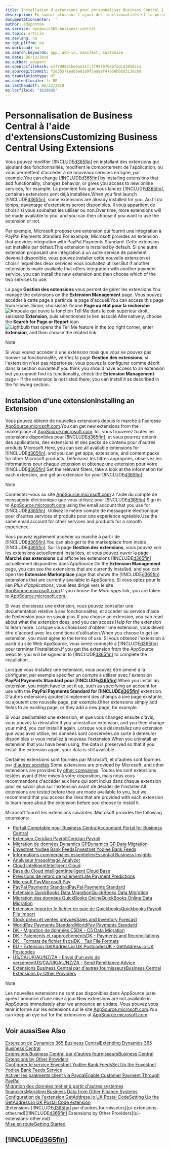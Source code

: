 ```yaml
---
title: Installation d'extensions pour personnaliser Business Central | Microsoft Docs
description: En savoir plus sur l'ajout des fonctionnalités et la personnalisation de Business Central en installant des extensions.
documentationcenter: ''
author: edupont04
ms.service: dynamics365-business-central
ms.topic: article
ms.devlang: na
ms.tgt_pltfrm: na
ms.workload: na
ms.search.keywords: app, add-in, manifest, customize
ms.date: 06/13/2019
ms.author: edupont
ms.openlocfilehash: e1f7d9891be4ae31fc3f98fb768bfddcd38582ca
ms.sourcegitcommit: f2e3b571eab6e01d9f5aa8ef47056b6bd313dcbd
ms.translationtype: HT
ms.contentlocale: fr-BE
ms.lasthandoff: 06/13/2019
ms.locfileid: "1629885"
---
```

# <a name="customizing-business-central-using-extensions"></a><span data-ttu-id="189e0-103">Personnalisation de Business Central à l'aide d'extensions</span><span class="sxs-lookup"><span data-stu-id="189e0-103">Customizing Business Central Using Extensions</span></span>
<span data-ttu-id="189e0-104">Vous pouvez modifier [!INCLUDE[d365fin](includes/d365fin_md.md)] en installant des extensions qui ajoutent des fonctionnalités, modifient le comportement de l'application, ou vous permettent d'accéder à de nouveaux services en ligne, par exemple.</span><span class="sxs-lookup"><span data-stu-id="189e0-104">You can change [!INCLUDE[d365fin](includes/d365fin_md.md)] by installing extensions that add functionality, changes behavior, or gives you access to new online services, for example.</span></span>
<span data-ttu-id="189e0-105">La première fois que vous lancez [!INCLUDE[d365fin](includes/d365fin_md.md)], certaines extensions sont déjà installées.</span><span class="sxs-lookup"><span data-stu-id="189e0-105">When you first launch [!INCLUDE[d365fin](includes/d365fin_md.md)], some extensions are already installed for you.</span></span> <span data-ttu-id="189e0-106">Au fil du temps, davantage d'extensions seront disponibles. Il vous appartient de choisir si vous souhaitez les utiliser ou non.</span><span class="sxs-lookup"><span data-stu-id="189e0-106">Over time, more extensions will be made available to you, and you can then choose if you want to use the extension or not.</span></span>

<span data-ttu-id="189e0-107">Par exemple, Microsoft propose une extension qui fournit une intégration à PayPal Payments Standard.</span><span class="sxs-lookup"><span data-stu-id="189e0-107">For example, Microsoft provides an extension that provides integration with PayPal Payments Standard.</span></span> <span data-ttu-id="189e0-108">Cette extension est installée par défaut.</span><span class="sxs-lookup"><span data-stu-id="189e0-108">This extension is installed by default.</span></span>
<span data-ttu-id="189e0-109">Si une autre extension proposant une intégration à un autre service de paiement devenait disponible, vous pouvez installer cette nouvelle extension et choisir lequel des deux services vous souhaitez utiliser.</span><span class="sxs-lookup"><span data-stu-id="189e0-109">But if another extension is made available that offers integration with another payment service, you can install the new extension and then choose which of the two services to use.</span></span>  

<span data-ttu-id="189e0-110">La page **Gestion des extensions** vous permet de gérer les extensions.</span><span class="sxs-lookup"><span data-stu-id="189e0-110">You manage the extensions on the **Extension Management** page.</span></span> <span data-ttu-id="189e0-111">Vous pouvez accéder à cette page à partir de la page d'accueil.</span><span class="sxs-lookup"><span data-stu-id="189e0-111">You can access this page from Home.</span></span> <span data-ttu-id="189e0-112">Sinon, choisissez l'icône **Page ou état pour la recherche** ![Ampoule qui ouvre la fonction Tell Me](media/ui-search/search_small.png "Dites-moi ce que vous voulez faire") dans le coin supérieur droit, saisissez **Extension**, puis sélectionnez le lien associé.</span><span class="sxs-lookup"><span data-stu-id="189e0-112">Alternatively, choose the **Search for Page or Report** icon ![Lightbulb that opens the Tell Me feature](media/ui-search/search_small.png "Tell me what you want to do") in the top right corner, enter **Extension**, and then choose the related link.</span></span>  

> [!NOTE]  
>   <span data-ttu-id="189e0-113">Si vous voulez accéder à une extension mais que vous ne pouvez pas trouver sa fonctionnalité, vérifiez la page **Gestion des extensions**, si l'extension n'est pas répertoriée, vous pouvez la configurer comme décrit dans la section suivante.</span><span class="sxs-lookup"><span data-stu-id="189e0-113">If you think you should have access to an extension but you cannot find its functionality, check the **Extension Management** page - if the extension is not listed there, you can install it as described in the following section.</span></span>  

## <a name="installing-an-extension"></a><span data-ttu-id="189e0-114">Installation d'une extension</span><span class="sxs-lookup"><span data-stu-id="189e0-114">Installing an Extension</span></span>
<span data-ttu-id="189e0-115">Vous pouvez obtenir de nouvelles extensions depuis le marché à l'adresse [AppSource.microsoft.com](https://appsource.microsoft.com/en-us/marketplace/apps?src=dynamics365website&product=dynamics-365-business-central).</span><span class="sxs-lookup"><span data-stu-id="189e0-115">You can get new extensions from the marketplace at [AppSource.microsoft.com](https://appsource.microsoft.com/en-us/marketplace/apps?src=dynamics365website&product=dynamics-365-business-central).</span></span> <span data-ttu-id="189e0-116">Ici, vous trouverez toutes les extensions disponibles pour [!INCLUDE[d365fin](includes/d365fin_md.md)], et vous pourrez obtenir des applications, des extensions et des packs de contenu pour d'autres produits Microsoft.</span><span class="sxs-lookup"><span data-stu-id="189e0-116">Here, you can see all available extensions for [!INCLUDE[d365fin](includes/d365fin_md.md)], and you can get apps, extensions, and content packs for other Microsoft products.</span></span> <span data-ttu-id="189e0-117">Définissez les filtres appropriés, observez les informations pour chaque extension et obtenez une extension pour votre [!INCLUDE[d365fin](includes/d365fin_md.md)].</span><span class="sxs-lookup"><span data-stu-id="189e0-117">Set the relevant filters, take a look at the information for each extension, and get an extension for your [!INCLUDE[d365fin](includes/d365fin_md.md)].</span></span>  
> [!NOTE]  
>   <span data-ttu-id="189e0-118">Connectez-vous au site [AppSource.microsoft.com](https://appsource.microsoft.com/) à l'aide du compte de messagerie électronique que vous utilisez pour [!INCLUDE[d365fin](includes/d365fin_md.md)].</span><span class="sxs-lookup"><span data-stu-id="189e0-118">Sign in to [AppSource.microsoft.com](https://appsource.microsoft.com/) using the email account that you use for [!INCLUDE[d365fin](includes/d365fin_md.md)].</span></span> <span data-ttu-id="189e0-119">Utilisez le même compte de messagerie électronique pour d'autres services et produits pour une expérience agréable.</span><span class="sxs-lookup"><span data-stu-id="189e0-119">Use the same email account for other services and products for a smooth experience.</span></span>  

<span data-ttu-id="189e0-120">Vous pouvez également accéder au marché à partir de [!INCLUDE[d365fin](includes/d365fin_md.md)].</span><span class="sxs-lookup"><span data-stu-id="189e0-120">You can also get to the marketplace from inside [!INCLUDE[d365fin](includes/d365fin_md.md)].</span></span> <span data-ttu-id="189e0-121">Sur la page **Gestion des extensions**, vous pouvez voir les extensions actuellement installées, et vous pouvez ouvrir la page **Marché des extensions** qui affiche les extensions [!INCLUDE[d365fin](includes/d365fin_md.md)] actuellement disponibles dans AppSource.</span><span class="sxs-lookup"><span data-stu-id="189e0-121">On the **Extension Management** page, you can see the extensions that are currently installed, and you can open the **Extension Marketplace** page that shows the [!INCLUDE[d365fin](includes/d365fin_md.md)] extensions that are currently available in AppSource.</span></span> <span data-ttu-id="189e0-122">Si vous optez pour le lien *Plus d'applications*, vous êtes dirigé vers le site [AppSource.microsoft.com](https://appsource.microsoft.com/en-us/marketplace/apps?product=dynamics-365%3Bdynamics-365-for-financials&page=1).</span><span class="sxs-lookup"><span data-stu-id="189e0-122">If you choose the *More apps* link, you are taken to [AppSource.microsoft.com](https://appsource.microsoft.com/en-us/marketplace/apps?product=dynamics-365%3Bdynamics-365-for-financials&page=1).</span></span>  

<span data-ttu-id="189e0-123">Si vous choisissez une extension, vous pouvez consulter une documentation relative à ses fonctionnalités, et accéder au service d'aide de l'extension pour en savoir plus.</span><span class="sxs-lookup"><span data-stu-id="189e0-123">If you choose an extension, you can read about what the extension does, and you can access Help for the extension to learn more.</span></span> <span data-ttu-id="189e0-124">Lorsque vous choisissez d'obtenir une extension, vous devez être d'accord avec les conditions d'utilisation.</span><span class="sxs-lookup"><span data-stu-id="189e0-124">When you choose to get an extension, you must agree to the terms of use.</span></span> <span data-ttu-id="189e0-125">Si vous obtenez l'extension à partir du site Web AppSource, vous serez connecté à [!INCLUDE[d365fin](includes/d365fin_md.md)] pour terminer l'installation.</span><span class="sxs-lookup"><span data-stu-id="189e0-125">If you get the extension from the AppSource website, you will be signed in to [!INCLUDE[d365fin](includes/d365fin_md.md)] to complete the installation.</span></span>  

<span data-ttu-id="189e0-126">Lorsque vous installez une extension, vous pouvez être amené à la configurer, par exemple spécifier un compte à utiliser avec l'extension **PayPal Payments Standard pour [!INCLUDE[d365fin](includes/d365fin_md.md)]**.</span><span class="sxs-lookup"><span data-stu-id="189e0-126">When you install an extension, you might have to set it up, such as specifying an account for use with the **PayPal Payments Standard for [!INCLUDE[d365fin](includes/d365fin_md.md)]** extension.</span></span>
<span data-ttu-id="189e0-127">D'autres extensions ajoutent simplement des champs à une page existante, ou ajoutent une nouvelle page, par exemple.</span><span class="sxs-lookup"><span data-stu-id="189e0-127">Other extensions simply add fields to an existing page, or they add a new page, for example.</span></span>   

<span data-ttu-id="189e0-128">Si vous désinstallez une extension, et que vous changez ensuite d'avis, vous pouvez la réinstaller.</span><span class="sxs-lookup"><span data-stu-id="189e0-128">If you uninstall an extension, and you then change your mind, you can install it again.</span></span> <span data-ttu-id="189e0-129">Lorsque vous désinstallez une extension que vous avez utilisé, les données sont conservées de sorte à demeurer disponibles si vous installez à nouveau l'extension.</span><span class="sxs-lookup"><span data-stu-id="189e0-129">When you uninstall an extension that you have been using, the data is preserved so that if you install the extension again, your data is still available.</span></span>  

<span data-ttu-id="189e0-130">Certaines extensions sont fournies par Microsoft, et d'autres sont fournies par [d'autres sociétés](ui-extensions-other.md).</span><span class="sxs-lookup"><span data-stu-id="189e0-130">Some extensions are provided by Microsoft, and other extensions are provided by [other companies](ui-extensions-other.md).</span></span> <span data-ttu-id="189e0-131">Toutes les sont extensions testées avant d'être mises à votre disposition, mais nous vous recommandons d'accéder aux liens qui sont inclus dans chaque extension pour en savoir plus sur l'extension avant de décider de l'installer.</span><span class="sxs-lookup"><span data-stu-id="189e0-131">All extensions are tested before they are made available to you, but we recommend that you access the links that are provided with each extension to learn more about the extension before you choose to install it.</span></span>  

<span data-ttu-id="189e0-132">Microsoft fournit les extensions suivantes :</span><span class="sxs-lookup"><span data-stu-id="189e0-132">Microsoft provides the following extensions:</span></span>  

* [<span data-ttu-id="189e0-133">Portail Comptable pour Business Central</span><span class="sxs-lookup"><span data-stu-id="189e0-133">Accountant Portal for Business Central</span></span>](ui-extensions-accountant-portal.md)
* [<span data-ttu-id="189e0-134">Extension Ceridian Payroll</span><span class="sxs-lookup"><span data-stu-id="189e0-134">Ceridian Payroll</span></span>](ui-extensions-ceridian-payroll.md)
* [<span data-ttu-id="189e0-135">Migration de données Dynamics GP</span><span class="sxs-lookup"><span data-stu-id="189e0-135">Dynamics GP Data Migration</span></span>](ui-extensions-dynamicsgp-data-migration.md)
* [<span data-ttu-id="189e0-136">Envestnet Yodlee Bank Feeds</span><span class="sxs-lookup"><span data-stu-id="189e0-136">Envestnet Yodlee Bank Feeds</span></span>](ui-extensions-yodlee-bank-feeds.md)
* [<span data-ttu-id="189e0-137">Informations commerciales essentielles</span><span class="sxs-lookup"><span data-stu-id="189e0-137">Essential Business Insights</span></span>](ui-extensions-essential-business-insights.md)
* [<span data-ttu-id="189e0-138">Analyseur Image</span><span class="sxs-lookup"><span data-stu-id="189e0-138">Image Analyzer</span></span>](ui-extensions-image-analyzer.md)
* [<span data-ttu-id="189e0-139">Cloud intelligent</span><span class="sxs-lookup"><span data-stu-id="189e0-139">Intelligent Cloud</span></span>](ui-extensions-data-replication.md)
* [<span data-ttu-id="189e0-140">Base du Cloud intelligent</span><span class="sxs-lookup"><span data-stu-id="189e0-140">Intelligent Cloud Base</span></span>](ui-extensions-intelligent-cloud.md)
* [<span data-ttu-id="189e0-141">Prévisions de retard de paiement</span><span class="sxs-lookup"><span data-stu-id="189e0-141">Late Payment Predictions</span></span>](ui-extensions-late-payment-prediction.md)
* [<span data-ttu-id="189e0-142">Microsoft Pay</span><span class="sxs-lookup"><span data-stu-id="189e0-142">Microsoft Pay</span></span>](ui-extensions-microsoft-pay-payments.md)
* [<span data-ttu-id="189e0-143">PayPal Payments Standard</span><span class="sxs-lookup"><span data-stu-id="189e0-143">PayPal Payments Standard</span></span>](ui-extensions-paypal-payments-standard.md)
* [<span data-ttu-id="189e0-144">Extension QuickBooks Data Migration</span><span class="sxs-lookup"><span data-stu-id="189e0-144">QuickBooks Data Migration</span></span>](ui-extensions-quickbooks-data-migration.md)
* [<span data-ttu-id="189e0-145">Migration des données QuickBooks Online</span><span class="sxs-lookup"><span data-stu-id="189e0-145">QuickBooks Online Data Migration</span></span>](ui-extensions-quickbooks-online-data-migration.md)
* [<span data-ttu-id="189e0-146">Extension Importer le fichier de paie de Quickbooks</span><span class="sxs-lookup"><span data-stu-id="189e0-146">Quickbooks Payroll File Import</span></span>](ui-extensions-quickbooks-payroll.md)
* [<span data-ttu-id="189e0-147">Stock prévu et ventes prévues</span><span class="sxs-lookup"><span data-stu-id="189e0-147">Sales and Inventory Forecast</span></span>](ui-extensions-sales-forecast.md)
* [<span data-ttu-id="189e0-148">WorldPay Payments Standard</span><span class="sxs-lookup"><span data-stu-id="189e0-148">WorldPay Payments Standard</span></span>](ui-extensions-worldpay-payments-standard.md)
* [<span data-ttu-id="189e0-149">DK - Migration de données C5</span><span class="sxs-lookup"><span data-stu-id="189e0-149">DK - C5 Data Migration</span></span>](ui-extensions-c5-data-migration.md)
* [<span data-ttu-id="189e0-150">DK - Paiements et rapprochements</span><span class="sxs-lookup"><span data-stu-id="189e0-150">DK - Payments and Reconciliations</span></span>](ui-extensions-payments-reconciliation-formats-dk.md)
* [<span data-ttu-id="189e0-151">DK - Formats de fichier fiscal</span><span class="sxs-lookup"><span data-stu-id="189e0-151">DK - Tax File Formats</span></span>](ui-extensions-tax-file-formats-dk.md)
* [<span data-ttu-id="189e0-152">RU - Extension GetAddress.io UK Postcodes</span><span class="sxs-lookup"><span data-stu-id="189e0-152">UK - GetAddress.io UK Postcodes</span></span>](ui-extensions-getaddressio.md)
* [<span data-ttu-id="189e0-153">US/CA/UK/AU/NZ/ZA - Envoi d'un avis de versement</span><span class="sxs-lookup"><span data-stu-id="189e0-153">US/CA/UK/AU/NZ/ZA - Send Remittance Advice</span></span>](ui-extensions-send-remittance-advice.md)
* [<span data-ttu-id="189e0-154">Extensions Business Central par d'autres fournisseurs</span><span class="sxs-lookup"><span data-stu-id="189e0-154">Business Central Extensions by Other Providers</span></span>](ui-extensions-other.md)

> [!NOTE]  
>  <span data-ttu-id="189e0-155">Les nouvelles extensions ne sont pas disponibles dans AppSource juste après l'annonce d'une mise à jour.</span><span class="sxs-lookup"><span data-stu-id="189e0-155">New extensions are not available in AppSource immediately after we announce an update.</span></span> <span data-ttu-id="189e0-156">Vous pouvez vous tenir informé sur les extensions sur le site [AppSource.microsoft.com](https://appsource.microsoft.com/en-us/marketplace/apps?product=dynamics-365%3Bdynamics-365-for-financials&page=1).</span><span class="sxs-lookup"><span data-stu-id="189e0-156">You can keep an eye out for the extensions at [AppSource.microsoft.com](https://appsource.microsoft.com/en-us/marketplace/apps?product=dynamics-365%3Bdynamics-365-for-financials&page=1).</span></span>

## <a name="see-also"></a><span data-ttu-id="189e0-157">Voir aussi</span><span class="sxs-lookup"><span data-stu-id="189e0-157">See Also</span></span>
[<span data-ttu-id="189e0-158">Extension de Dynamics 365 Business Central</span><span class="sxs-lookup"><span data-stu-id="189e0-158">Extending Dynamics 365 Business Central</span></span>](about-develop-extensions.md)  
[<span data-ttu-id="189e0-159">Extensions Business Central par d'autres fournisseurs</span><span class="sxs-lookup"><span data-stu-id="189e0-159">Business Central Extensions by Other Providers</span></span>](ui-extensions-other.md)  
[<span data-ttu-id="189e0-160">Configurer le service Envestnet Yodlee Bank Feeds</span><span class="sxs-lookup"><span data-stu-id="189e0-160">Set Up the Envestnet Yodlee Bank Feeds Service</span></span>](bank-how-setup-bank-statement-service.md)  
[<span data-ttu-id="189e0-161">Activer les paiements client via Paypal</span><span class="sxs-lookup"><span data-stu-id="189e0-161">Enable Customer Payment Through PayPal</span></span>](sales-how-enable-payment-service-extensions.md)  
[<span data-ttu-id="189e0-162">Migration des données métier à partir d'autres systèmes financiers</span><span class="sxs-lookup"><span data-stu-id="189e0-162">Migrating Business Data from Other Finance Systems</span></span>](across-import-data-configuration-packages.md)  
[<span data-ttu-id="189e0-163">Configuration de l'extension GetAddress.io UK Postal Code</span><span class="sxs-lookup"><span data-stu-id="189e0-163">Setting Up the GetAddress.io UK Postal Code extension</span></span>](LocalFunctionality/UnitedKingdom/uk-setup-postal-code-service.md)  
<span data-ttu-id="189e0-164">[Extensions [!INCLUDE[d365fin](includes/d365fin_md.md)] par d'autres fournisseurs](ui-extensions-other.md)</span><span class="sxs-lookup"><span data-stu-id="189e0-164">[[!INCLUDE[d365fin](includes/d365fin_md.md)] Extensions by Other Providers](ui-extensions-other.md)</span></span>  
[<span data-ttu-id="189e0-165">Mise en route</span><span class="sxs-lookup"><span data-stu-id="189e0-165">Getting Started</span></span>](product-get-started.md)  

## [!INCLUDE[d365fin](includes/free_trial_md.md)]  
